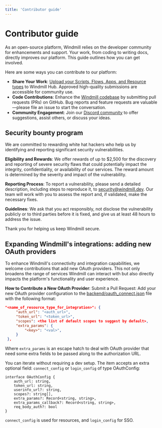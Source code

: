 ```yaml
---
title: 'Contributor guide'
---
```


# Contributor guide

As an open-source platform, Windmill relies on the developer community for enhancements and support. Your work, from coding to writing docs, directly improves our platform. This guide outlines how you can get involved.

Here are some ways you can contribute to our platform:

- **Share Your Work**: [Upload your Scripts, Flows, Apps, and Resource types](../1_share_on_hub/index.md) to Windmill Hub. Approved high-quality submissions are accessible for community use.
- **Code Contributions**: Enhance the [Windmill codebase](https://github.com/windmill-labs/windmill) by submitting pull requests (PRs) on GitHub. Bug reports and feature requests are valuable—please file an issue to start the conversation.
- **Community Engagement**: Join our [Discord community](https://discord.com/invite/V7PM2YHsPB) to offer suggestions, assist others, or discuss your ideas.

## Security bounty program

We are committed to rewarding white hat hackers who help us by identifying and reporting significant security vulnerabilities.

**Eligibility and Rewards**:
We offer rewards of up to $2,500 for the discovery and reporting of severe security flaws that could potentially impact the integrity, confidentiality, or availability of our services.
The reward amount is determined by the severity and impact of the vulnerability.

**Reporting Process**:
To report a vulnerability, please send a detailed description, including steps to reproduce it, to security@windmill.dev.
Our team will work with you to assess the report and, if validated, make the necessary fixes.

**Guidelines**:
We ask that you act responsibly, not disclose the vulnerability publicly or to third parties before it is fixed, and give us at least 48 hours to address the issue.

Thank you for helping us keep Windmill secure.

## Expanding Windmill's integrations: adding new OAuth providers

To enhance Windmill's connectivity and integration capabilities, we welcome contributions that add new OAuth providers. This not only broadens the range of services Windmill can interact with but also directly impacts the platform's functionality and user experience.

**How to Contribute a New OAuth Provider**:
Submit a Pull Request: Add your new OAuth provider configuration to the [backend/oauth_connect.json](https://github.com/windmill-labs/windmill/blob/main/backend/oauth_connect.json) file with the following format:

```json
"<name_of_resource_type_for_integration>": {
     "auth_url": "<auth_url>",
     "token_url": "<token_url>",
     "scopes": <the list of default scopes to suggest by default>,
     "extra_params": {
         "<key>": "<val>",
     }
 },
```

Where `extra_params` is an escape hatch to deal with OAuth provider that need
some extra fields to be passed along to the authorization URL.

You can iterate without requiring a dev setup. The item accepts an extra optional field: `connect_config` or `login_config` of type OAuthConfig:

```
interface OAuthConfig {
    auth_url: string,
    token_url: string,
    userinfo_url?: string,
    scopes?: string[],
    extra_params?: Record<string, string>,
    extra_params_callback?: Record<string, string>,
    req_body_auth?: bool
}
```

`connect_config` is used for resources, and `login_config` for SSO.
